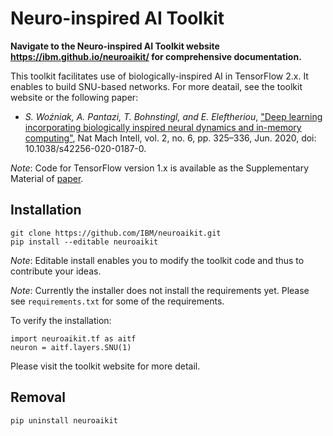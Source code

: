 # Neuro-inspired AI Toolkit

**Navigate to the Neuro-inspired AI Toolkit website https://ibm.github.io/neuroaikit/ for comprehensive documentation.**

This toolkit facilitates use of biologically-inspired AI in TensorFlow 2.x.
It enables to build SNU-based networks. For more deatail, 
see the toolkit website or the following paper:
* _S. Woźniak, A. Pantazi, T. Bohnstingl, and E. Eleftheriou_, ["Deep learning incorporating biologically inspired neural dynamics and in-memory computing"](http://www.nature.com/articles/s42256-020-0187-0), Nat Mach Intell, vol. 2, no. 6, pp. 325–336, Jun. 2020, doi: 10.1038/s42256-020-0187-0.

*Note*: Code for TensorFlow version 1.x is available as the Supplementary Material of [paper](http://www.nature.com/articles/s42256-020-0187-0).

## Installation
```
git clone https://github.com/IBM/neuroaikit.git
pip install --editable neuroaikit
```
*Note*: Editable install enables you to modify the toolkit code and thus to contribute your ideas. 

*Note*: Currently the installer does not install the requirements yet. Please see `requirements.txt` for some of the requirements.

To verify the installation:
```
import neuroaikit.tf as aitf
neuron = aitf.layers.SNU(1)
```
Please visit the toolkit website for more detail.

## Removal
```
pip uninstall neuroaikit
```


